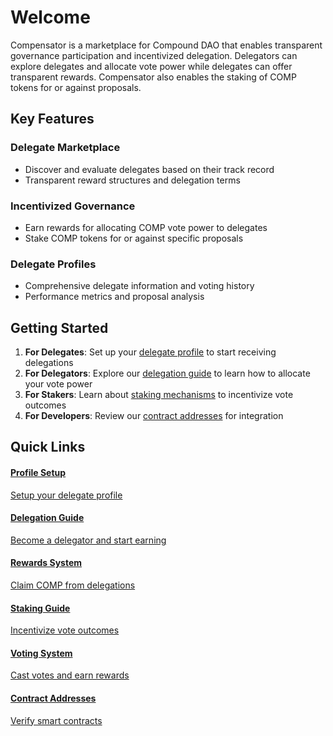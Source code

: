 # Welcome

Compensator is a marketplace for Compound DAO that enables transparent governance participation and incentivized delegation. Delegators can explore delegates and allocate vote power while delegates can offer transparent rewards. Compensator also enables the staking of COMP tokens for or against proposals.

## Key Features

### **Delegate Marketplace**
- Discover and evaluate delegates based on their track record
- Transparent reward structures and delegation terms

### **Incentivized Governance**
- Earn rewards for allocating COMP vote power to delegates
- Stake COMP tokens for or against specific proposals

### **Delegate Profiles**
- Comprehensive delegate information and voting history
- Performance metrics and proposal analysis

## Getting Started

1. **For Delegates**: Set up your [delegate profile](./overview/profiles) to start receiving delegations
2. **For Delegators**: Explore our [delegation guide](./overview/delegation) to learn how to allocate your vote power
3. **For Stakers**: Learn about [staking mechanisms](./overview/staking) to incentivize vote outcomes
4. **For Developers**: Review our [contract addresses](../contracts/addresses) for integration

## Quick Links

<style>
{`
.quick-links-grid {
  display: grid;
  grid-template-columns: repeat(auto-fit, minmax(300px, 1fr));
  gap: 12px;
  margin-top: 1rem;
  margin-bottom: 1rem;
}

.quick-link-card {
  padding: 1.5rem;
  border: 1px solid var(--ifm-color-emphasis-200);
  border-radius: 6px;
  background-color: var(--ifm-color-emphasis-0);
  transition: all 0.2s ease;
  cursor: pointer;
  text-decoration: none;
  color: inherit;
}

.quick-link-card:hover {
  border-color: #10B981;
  box-shadow: 0px 4px 8px rgba(0,0,0,0.1);
  transform: translateY(-2px);
  text-decoration: none;
}

.quick-link-card h4 {
  margin: 0 0 0.5rem 0;
  color: var(--ifm-font-color-base);
}

.quick-link-card p {
  margin: 0;
  font-size: 0.9rem;
  opacity: 0.8;
}


`}
</style>

<div class="quick-links-grid">

<a href="../overview/profiles" class="quick-link-card">
  <h4>Profile Setup</h4>
  <p>Setup your delegate profile</p>
</a>

<a href="../overview/delegation" class="quick-link-card">
  <h4>Delegation Guide</h4>
  <p>Become a delegator and start earning</p>
</a>

<a href="../overview/rewards" class="quick-link-card">
  <h4>Rewards System</h4>
  <p>Claim COMP from delegations</p>
</a>

<a href="../overview/staking" class="quick-link-card">
  <h4>Staking Guide</h4>
  <p>Incentivize vote outcomes</p>
</a>

<a href="../overview/voting" class="quick-link-card">
  <h4>Voting System</h4>
  <p>Cast votes and earn rewards</p>
</a>

<a href="../contracts/addresses" class="quick-link-card">
  <h4>Contract Addresses</h4>
  <p>Verify smart contracts</p>
</a>
</div>